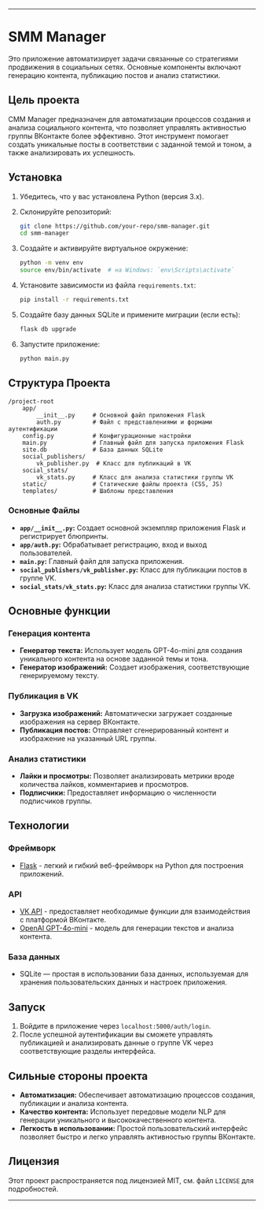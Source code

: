 
---

# SMM Manager

Это приложение автоматизирует задачи связанные со стратегиями продвижения в социальных сетях. Основные компоненты включают генерацию контента, публикацию постов и анализ статистики.

## Цель проекта

СMM Manager предназначен для автоматизации процессов создания и анализа социального контента, что позволяет управлять активностью группы ВКонтакте более эффективно. Этот инструмент помогает создать уникальные посты в соответствии с заданной темой и тоном, а также анализировать их успешность.

## Установка

1. Убедитесь, что у вас установлена Python (версия 3.x).
2. Склонируйте репозиторий:
   ```sh
   git clone https://github.com/your-repo/smm-manager.git
   cd smm-manager
   ```
3. Создайте и активируйте виртуальное окружение:
   ```sh
   python -m venv env
   source env/bin/activate  # на Windows: `env\Scripts\activate`
   ```

4. Установите зависимости из файла `requirements.txt`:

   ```sh
   pip install -r requirements.txt
   ```

5. Создайте базу данных SQLite и примените миграции (если есть):

   ```sh
   flask db upgrade
   ```

6. Запустите приложение:

   ```sh
   python main.py
   ```

## Структура Проекта

```
/project-root
    app/
        __init__.py     # Основной файл приложения Flask
        auth.py         # Файл с представлениями и формами аутентификации
    config.py           # Конфигурационные настройки
    main.py             # Главный файл для запуска приложения Flask
    site.db             # База данных SQLite
    social_publishers/
        vk_publisher.py  # Класс для публикаций в VK
    social_stats/
        vk_stats.py     # Класс для анализа статистики группы VK
    static/             # Статические файлы проекта (CSS, JS)
    templates/          # Шаблоны представления
```

### Основные Файлы

- **`app/__init__.py`:** Создает основной экземпляр приложения Flask и регистрирует блюпринты.
- **`app/auth.py`:** Обрабатывает регистрацию, вход и выход пользователей.
- **`main.py`:** Главный файл для запуска приложения.
- **`social_publishers/vk_publisher.py`:** Класс для публикации постов в группе VK.
- **`social_stats/vk_stats.py`:** Класс для анализа статистики группы VK.

## Основные функции

### Генерация контента
- **Генератор текста:** Использует модель GPT-4o-mini для создания уникального контента на основе заданной темы и тона.
- **Генератор изображений:** Создает изображения, соответствующие генерируемому тексту.

### Публикация в VK
- **Загрузка изображений:** Автоматически загружает созданные изображения на сервер ВКонтакте.
- **Публикация постов:** Отправляет сгенерированный контент и изображение на указанный URL группы.

### Анализ статистики
- **Лайки и просмотры:** Позволяет анализировать метрики вроде количества лайков, комментариев и просмотров.
- **Подписчики:** Предоставляет информацию о численности подписчиков группы.

## Технологии

### Фреймворк
- [Flask](https://flask.palletsprojects.com/) - легкий и гибкий веб-фреймворк на Python для построения приложений.

### API
- [VK API](https://vk.com/dev/manuals) - предоставляет необходимые функции для взаимодействия с платформой ВКонтакте.
- [OpenAI GPT-4o-mini](https://openai.com/) - модель для генерации текстов и анализа контента.

### База данных
- SQLite — простая в использовании база данных, используемая для хранения пользовательских данных и настроек приложения.

## Запуск

1. Войдите в приложение через `localhost:5000/auth/login`.
2. После успешной аутентификации вы сможете управлять публикацией и анализировать данные о группе VK через соответствующие разделы интерфейса.

## Сильные стороны проекта

- **Автоматизация:** Обеспечивает автоматизацию процессов создания, публикации и анализа контента.
- **Качество контента:** Использует передовые модели NLP для генерации уникального и высококачественного контента.
- **Легкость в использовании:** Простой пользовательский интерфейс позволяет быстро и легко управлять активностью группы ВКонтакте.

## Лицензия

Этот проект распространяется под лицензией MIT, см. файл `LICENSE` для подробностей.

---
